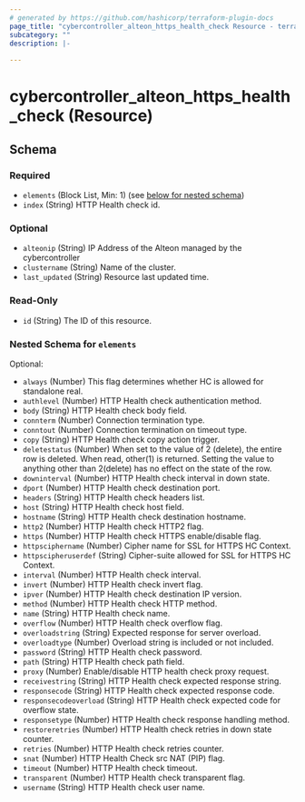 ```yaml
---
# generated by https://github.com/hashicorp/terraform-plugin-docs
page_title: "cybercontroller_alteon_https_health_check Resource - terraform-provider-cybercontroller"
subcategory: ""
description: |-
  
---
```


# cybercontroller_alteon_https_health_check (Resource)





<!-- schema generated by tfplugindocs -->
## Schema

### Required

- `elements` (Block List, Min: 1) (see [below for nested schema](#nestedblock--elements))
- `index` (String) HTTP Health check id.

### Optional

- `alteonip` (String) IP Address of the Alteon managed by the cybercontroller
- `clustername` (String) Name of the cluster.
- `last_updated` (String) Resource last updated time.

### Read-Only

- `id` (String) The ID of this resource.

<a id="nestedblock--elements"></a>
### Nested Schema for `elements`

Optional:

- `always` (Number) This flag determines whether HC is allowed for standalone real.
- `authlevel` (Number) HTTP Health check authentication method.
- `body` (String) HTTP Health check body field.
- `connterm` (Number) Connection termination type.
- `conntout` (Number) Connection termination on timeout type.
- `copy` (String) HTTP Health check copy action trigger.
- `deletestatus` (Number) When set to the value of 2 (delete), the entire row is deleted. When read, other(1) is returned. Setting the value to anything other than 2(delete) has no effect on the state of the row.
- `downinterval` (Number) HTTP Health check interval in down state.
- `dport` (Number) HTTP Health check destination port.
- `headers` (String) HTTP Health check headers list.
- `host` (String) HTTP Health check host field.
- `hostname` (String) HTTP Health check destination hostname.
- `http2` (Number) HTTP Health check HTTP2 flag.
- `https` (Number) HTTP Health check HTTPS enable/disable flag.
- `httpsciphername` (Number) Cipher name for SSL for HTTPS HC Context.
- `httpscipheruserdef` (String) Cipher-suite allowed for SSL for HTTPS HC Context.
- `interval` (Number) HTTP Health check interval.
- `invert` (Number) HTTP Health check invert flag.
- `ipver` (Number) HTTP Health check destination IP version.
- `method` (Number) HTTP Health check HTTP method.
- `name` (String) HTTP Health check name.
- `overflow` (Number) HTTP Health check overflow flag.
- `overloadstring` (String) Expected response for server overload.
- `overloadtype` (Number) Overload string is included or not included.
- `password` (String) HTTP Health check password.
- `path` (String) HTTP Health check path field.
- `proxy` (Number) Enable/disable HTTP health check proxy request.
- `receivestring` (String) HTTP Health check expected response string.
- `responsecode` (String) HTTP Health check expected response code.
- `responsecodeoverload` (String) HTTP Health check expected code for overflow state.
- `responsetype` (Number) HTTP Health check response handling method.
- `restoreretries` (Number) HTTP Health check retries in down state counter.
- `retries` (Number) HTTP Health check retries counter.
- `snat` (Number) HTTP Health Check src NAT (PIP) flag.
- `timeout` (Number) HTTP Health check timeout.
- `transparent` (Number) HTTP Health check transparent flag.
- `username` (String) HTTP Health check user name.
